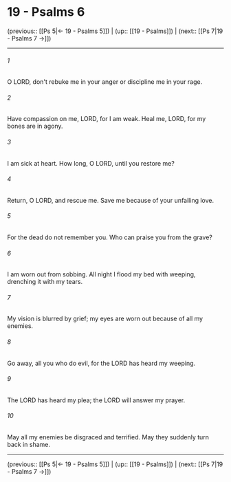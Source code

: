 # 19 - Psalms 6

(previous:: [[Ps 5|← 19 - Psalms 5]]) | (up:: [[19 - Psalms]]) | (next:: [[Ps 7|19 - Psalms 7 →]])

***


###### 1 
O LORD, don't rebuke me in your anger or discipline me in your rage. 

###### 2 
Have compassion on me, LORD, for I am weak. Heal me, LORD, for my bones are in agony. 

###### 3 
I am sick at heart. How long, O LORD, until you restore me? 

###### 4 
Return, O LORD, and rescue me. Save me because of your unfailing love. 

###### 5 
For the dead do not remember you. Who can praise you from the grave? 

###### 6 
I am worn out from sobbing. All night I flood my bed with weeping, drenching it with my tears. 

###### 7 
My vision is blurred by grief; my eyes are worn out because of all my enemies. 

###### 8 
Go away, all you who do evil, for the LORD has heard my weeping. 

###### 9 
The LORD has heard my plea; the LORD will answer my prayer. 

###### 10 
May all my enemies be disgraced and terrified. May they suddenly turn back in shame.

***

(previous:: [[Ps 5|← 19 - Psalms 5]]) | (up:: [[19 - Psalms]]) | (next:: [[Ps 7|19 - Psalms 7 →]])

